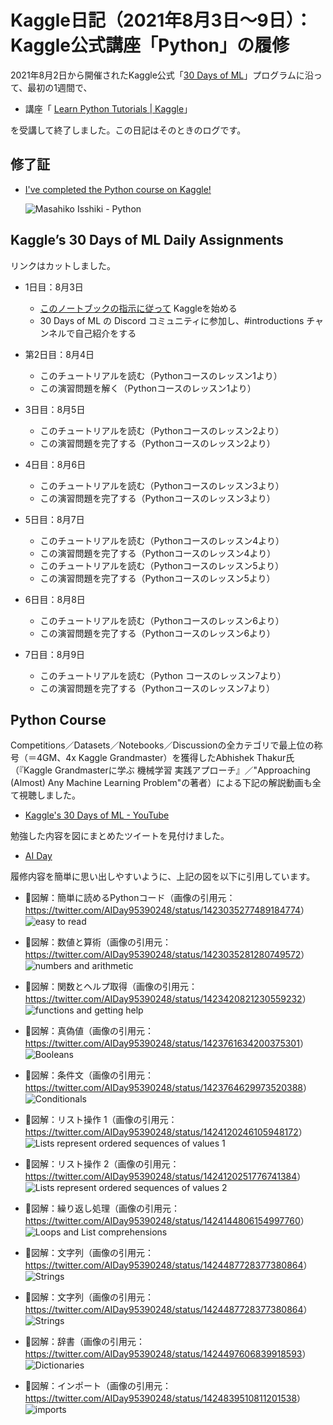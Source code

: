 Kaggle日記（2021年8月3日～9日）： Kaggle公式講座「Python」の履修
================================================================

2021年8月2日から開催されたKaggle公式「[30 Days of ML](https://www.kaggle.com/thirty-days-of-ml)」プログラムに沿って、最初の1週間で、

- 講座「 [Learn Python Tutorials | Kaggle](https://www.kaggle.com/learn/python)」

を受講して終了しました。この日記はそのときのログです。

修了証
----------------------------------------

- [I've completed the Python course on Kaggle!](https://www.kaggle.com/learn/certification/isshiki/python)

  ![Masahiko Isshiki - Python](images/MasahikoIsshiki-Python.png)

Kaggle’s 30 Days of ML Daily Assignments
----------------------------------------

リンクはカットしました。

- 1日目：8月3日
  - [このノートブックの指示に従って](https://www.kaggle.com/alexisbcook/getting-started-with-kaggle) Kaggleを始める
  - 30 Days of ML の Discord コミュニティに参加し、#introductions チャンネルで自己紹介をする

- 第2日目：8月4日
  - このチュートリアルを読む（Pythonコースのレッスン1より）
  - この演習問題を解く（Pythonコースのレッスン1より）

- 3日目：8月5日
  - このチュートリアルを読む（Pythonコースのレッスン2より）
  - この演習問題を完了する（Pythonコースのレッスン2より）

- 4日目：8月6日
  - このチュートリアルを読む（Pythonコースのレッスン3より）
  - この演習問題を完了する（Pythonコースのレッスン3より）

- 5日目：8月7日
  - このチュートリアルを読む（Pythonコースのレッスン4より）
  - この演習問題を完了する（Pythonコースのレッスン4より）
  - このチュートリアルを読む（Pythonコースのレッスン5より）
  - この演習問題を完了する（Pythonコースのレッスン5より）

- 6日目：8月8日
  - このチュートリアルを読む（Pythonコースのレッスン6より）
  - この演習問題を完了する（Pythonコースのレッスン6より）

- 7日目：8月9日
  - このチュートリアルを読む（Python コースのレッスン7より）
  - この演習問題を完了する（Pythonコースのレッスン7より）

Python Course
----------------------------------------

Competitions／Datasets／Notebooks／Discussionの全カテゴリで最上位の称号（＝4GM、4x Kaggle Grandmaster）を獲得したAbhishek Thakur氏（『Kaggle Grandmasterに学ぶ 機械学習 実践アプローチ』／"Approaching (Almost) Any Machine Learning Problem"の著者）による下記の解説動画も全て視聴しました。

- [Kaggle's 30 Days of ML - YouTube](https://www.youtube.com/playlist?list=PL98nY_tJQXZnP-k3qCDd1hljVSciDV9_N)

勉強した内容を図にまとめたツイートを見付けました。

- [AI Day](https://twitter.com/AIDay95390248)

履修内容を簡単に思い出しやすいように、上記の図を以下に引用しています。

- :arrow_down_small:図解：簡単に読めるPythonコード（画像の引用元：<https://twitter.com/AIDay95390248/status/1423035277489184774>）
  ![easy to read](images/20210817-144304.png)

- :arrow_down_small:図解：数値と算術（画像の引用元：<https://twitter.com/AIDay95390248/status/1423035281280749572>）
  ![numbers and arithmetic](images/20210817-144357.png)

- :arrow_down_small:図解：関数とヘルプ取得（画像の引用元：<https://twitter.com/AIDay95390248/status/1423420821230559232>）
  ![functions and getting help](images/20210818-155156.png)

- :arrow_down_small:図解：真偽値（画像の引用元：<https://twitter.com/AIDay95390248/status/1423761634200375301>）
  ![Booleans](images/20210818-155511.png)

- :arrow_down_small:図解：条件文（画像の引用元：<https://twitter.com/AIDay95390248/status/1423764629973520388>）
  ![Conditionals](images/20210818-155624.png)

- :arrow_down_small:図解：リスト操作 1（画像の引用元：<https://twitter.com/AIDay95390248/status/1424120246105948172>）
  ![Lists represent ordered sequences of values 1](images/20210818-155837.png)

- :arrow_down_small:図解：リスト操作 2（画像の引用元：<https://twitter.com/AIDay95390248/status/1424120251776741384>）
  ![Lists represent ordered sequences of values 2](images/20210818-160026.png)

- :arrow_down_small:図解：繰り返し処理（画像の引用元：<https://twitter.com/AIDay95390248/status/1424144806154997760>）
  ![Loops and List comprehensions](images/20210818-160158.png)

- :arrow_down_small:図解：文字列（画像の引用元：<https://twitter.com/AIDay95390248/status/1424487728377380864>）
  ![Strings](images/20210818-160303.png)

- :arrow_down_small:図解：文字列（画像の引用元：<https://twitter.com/AIDay95390248/status/1424487728377380864>）
  ![Strings](images/20210818-160303.png)

- :arrow_down_small:図解：辞書（画像の引用元：<https://twitter.com/AIDay95390248/status/1424497606839918593>）
  ![Dictionaries](images/20210818-160500.png)

- :arrow_down_small:図解：インポート（画像の引用元：<https://twitter.com/AIDay95390248/status/1424839510811201538>）
  ![imports](images/20210818-160602.png)
